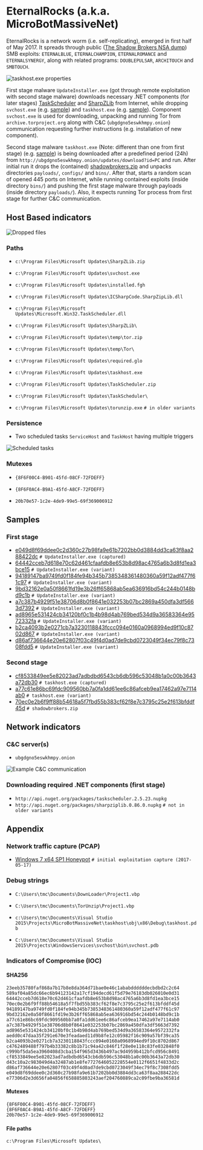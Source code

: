 # EternalRocks (a.k.a. MicroBotMassiveNet)

EternalRocks is a network worm (i.e. self-replicating), emerged in first half of May 2017. It spreads through public ([The Shadow Brokers NSA dump](https://steemit.com/shadowbrokers/@theshadowbrokers/lost-in-translation)) SMB exploits: `ETERNALBLUE`, `ETERNALCHAMPION`, `ETERNALROMANCE` and `ETERNALSYNERGY`, along with related programs: `DOUBLEPULSAR`, `ARCHITOUCH` and `SMBTOUCH`.

![taskhost.exe properties](http://i.imgur.com/oKhSzFo.png)

First stage malware `UpdateInstaller.exe` (got through remote exploitation with second stage malware) downloads necessary .NET components (for later stages) [TaskScheduler](http://api.nuget.org/packages/taskscheduler.2.5.23.nupkg) and [SharpZLib](http://api.nuget.org/packages/sharpziplib.0.86.0.nupkg) from Internet, while dropping `svchost.exe` (e.g. [sample](https://raw.githubusercontent.com/stamparm/EternalRocks/master/samples/589af04a85dc66ec6b94123142a17cf194decd61f5d79e76183db026010e0d31)) and `taskhost.exe` (e.g. [sample](https://raw.githubusercontent.com/stamparm/EternalRocks/master/samples/aedd0c47daa35f291e670e3feadaed11d9b8fe12c05982f16c909a57bf39ca35)). Component `svchost.exe` is used for downloading, unpacking and running Tor from `archive.torproject.org` along with C&C (`ubgdgno5eswkhmpy.onion`) communication requesting further instructions (e.g. installation of new component).

Second stage malware `taskhost.exe` (Note: different than one from first stage) (e.g. [sample](https://raw.githubusercontent.com/stamparm/EternalRocks/master/samples/cf8533849ee5e82023ad7adbdbd6543cb6db596c53048b1a0c00b3643a72db30)) is being downloaded after a predefined period (24h) from `http://ubgdgno5eswkhmpy.onion/updates/download?id=PC` and run. After initial run it drops the (contained) [shadowbrokers.zip](https://raw.githubusercontent.com/stamparm/EternalRocks/master/samples/70ec0e2b6f9ff88b54618a5f7fbd55b383cf62f8e7c3795c25e2f613bfddf45d) and unpacks directories `payloads/`, `configs/` and `bins/`. After that, starts a random scan of opened 445 ports on Internet, while running contained exploits (inside directory `bins/`) and pushing the first stage malware through payloads (inside directory `payloads/`). Also, it expects running Tor process from first stage for further C&C communication.

## Host Based indicators

![Dropped files](http://i.imgur.com/LoP210P.png)

### Paths

* `c:\Program Files\Microsoft Updates\SharpZLib.zip`

* `c:\Program Files\Microsoft Updates\svchost.exe`

* `c:\Program Files\Microsoft Updates\installed.fgh`

* `c:\Program Files\Microsoft Updates\ICSharpCode.SharpZipLib.dll`

* `c:\Program Files\Microsoft Updates\Microsoft.Win32.TaskScheduler.dll`

* `c:\Program Files\Microsoft Updates\SharpZLib\`

* `c:\Program Files\Microsoft Updates\temp\tor.zip`

* `c:\Program Files\Microsoft Updates\temp\Tor\`

* `c:\Program Files\Microsoft Updates\required.glo`

* `c:\Program Files\Microsoft Updates\taskhost.exe`

* `c:\Program Files\Microsoft Updates\TaskScheduler.zip`

* `c:\Program Files\Microsoft Updates\TaskScheduler\`

* `c:\Program Files\Microsoft Updates\torunzip.exe`  `# in older variants`

### Persistence

* Two scheduled tasks `ServiceHost` and `TaskHost` having multiple triggers

![Scheduled tasks](https://i.imgur.com/3G7PgRQ.png)

### Mutexes

* `{8F6F00C4-B901-45fd-08CF-72FDEFF}`

* `{8F6F0AC4-B9A1-45fd-A8CF-72FDEFF}`

* `20b70e57-1c2e-4de9-99e5-69f369006912`

## Samples

### First stage

* [e049d8f69ddee0c2d360c27b98fa9e61b7202bb0d3884dd3ca63f8aa288422dc](https://raw.githubusercontent.com/stamparm/EternalRocks/master/samples/e049d8f69ddee0c2d360c27b98fa9e61b7202bb0d3884dd3ca63f8aa288422dc)  `# UpdateInstaller.exe (captured)`
* [64442cceb7d618e70c62d461cfaafdb8e653b8d98ac4765a6b3d8fd1ea3bce15](https://raw.githubusercontent.com/stamparm/EternalRocks/master/samples/64442cceb7d618e70c62d461cfaafdb8e653b8d98ac4765a6b3d8fd1ea3bce15)  `# UpdateInstaller.exe (variant)`
* [94189147ba9749fd0f184fe94b345b7385348361480360a59f12adf477f61c97](https://raw.githubusercontent.com/stamparm/EternalRocks/master/samples/94189147ba9749fd0f184fe94b345b7385348361480360a59f12adf477f61c97)  `# UpdateInstaller.exe (variant)`
* [9bd32162e0a50f8661fd19e3b26ff65868ab5ea636916bd54c244b0148bd9c1b](https://raw.githubusercontent.com/stamparm/EternalRocks/master/samples/9bd32162e0a50f8661fd19e3b26ff65868ab5ea636916bd54c244b0148bd9c1b)  `# UpdateInstaller.exe (variant)`
* [a7c387b4929f51e38706d8b0f8641e032253b07bc2869a450dfa3df5663d7392](https://raw.githubusercontent.com/stamparm/EternalRocks/master/samples/a7c387b4929f51e38706d8b0f8641e032253b07bc2869a450dfa3df5663d7392)  `# UpdateInstaller.exe (variant)`
* [ad8965e531424cb34120bf0c1b4b98d4ab769bed534d9a36583364e9572332fa](https://raw.githubusercontent.com/stamparm/EternalRocks/master/samples/ad8965e531424cb34120bf0c1b4b98d4ab769bed534d9a36583364e9572332fa)  `# UpdateInstaller.exe (variant)`
* [b2ca4093b2e0271cb7a3230118843fccc094e0160a0968994ed9f10c8702d867](https://raw.githubusercontent.com/stamparm/EternalRocks/master/samples/b2ca4093b2e0271cb7a3230118843fccc094e0160a0968994ed9f10c8702d867)  `# UpdateInstaller.exe (variant)`
* [d86af736644e20e62807f03c49f4d0ad7de9cbd0723049f34ec79f8c7308fdd5](https://raw.githubusercontent.com/stamparm/EternalRocks/master/samples/d86af736644e20e62807f03c49f4d0ad7de9cbd0723049f34ec79f8c7308fdd5)  `# UpdateInstaller.exe (variant)`

### Second stage

* [cf8533849ee5e82023ad7adbdbd6543cb6db596c53048b1a0c00b3643a72db30](https://raw.githubusercontent.com/stamparm/EternalRocks/master/samples/cf8533849ee5e82023ad7adbdbd6543cb6db596c53048b1a0c00b3643a72db30)  `# taskhost.exe (captured)`
* [a77c61e86bc69fdc909560bb7a0fa1dd61ee6c86afceb9ea17462a97e7114ab0](https://raw.githubusercontent.com/stamparm/EternalRocks/master/samples/a77c61e86bc69fdc909560bb7a0fa1dd61ee6c86afceb9ea17462a97e7114ab0)  `# taskhost.exe (variant)`
* [70ec0e2b6f9ff88b54618a5f7fbd55b383cf62f8e7c3795c25e2f613bfddf45d](https://raw.githubusercontent.com/stamparm/EternalRocks/master/samples/70ec0e2b6f9ff88b54618a5f7fbd55b383cf62f8e7c3795c25e2f613bfddf45d)  `# shadowbrokers.zip`

## Network indicators

### C&C server(s)

* `ubgdgno5eswkhmpy.onion`

![Example C&C communication](https://i.imgur.com/Uyqw5an.png)

### Downloading required .NET components (first stage)

* `http://api.nuget.org/packages/taskscheduler.2.5.23.nupkg`
* `http://api.nuget.org/packages/sharpziplib.0.86.0.nupkg`  `# not in older variants`

## Appendix

### Network traffic capture (PCAP)

* [Windows 7 x64 SP1 Honeypot](https://raw.githubusercontent.com/stamparm/EternalRocks/master/misc/exploitation.pcap)  `# initial exploitation capture (2017-05-17)`

### Debug strings

* `C:\Users\tmc\Documents\DownLoader\Project1.vbp`

* `C:\Users\tmc\Documents\TorUnzip\Project1.vbp`

* `c:\Users\tmc\Documents\Visual Studio 2015\Projects\MicroBotMassiveNet\taskhost\obj\x86\Debug\taskhost.pdb`

* `C:\Users\tmc\Documents\Visual Studio 2015\Projects\WindowsServices\svchost\bin\svchost.pdb`

### Indicators of Compromise (IOC)

#### SHA256

```
23eeb35780faf868a7b17b8e8da364d71bae0e46c1ababddddddecbdbd2c2c64
589af04a85dc66ec6b94123142a17cf194decd61f5d79e76183db026010e0d31
64442cceb7d618e70c62d461cfaafdb8e653b8d98ac4765a6b3d8fd1ea3bce15
70ec0e2b6f9ff88b54618a5f7fbd55b383cf62f8e7c3795c25e2f613bfddf45d
94189147ba9749fd0f184fe94b345b7385348361480360a59f12adf477f61c97
9bd32162e0a50f8661fd19e3b26ff65868ab5ea636916bd54c244b0148bd9c1b
a77c61e86bc69fdc909560bb7a0fa1dd61ee6c86afceb9ea17462a97e7114ab0
a7c387b4929f51e38706d8b0f8641e032253b07bc2869a450dfa3df5663d7392
ad8965e531424cb34120bf0c1b4b98d4ab769bed534d9a36583364e9572332fa
aedd0c47daa35f291e670e3feadaed11d9b8fe12c05982f16c909a57bf39ca35
b2ca4093b2e0271cb7a3230118843fccc094e0160a0968994ed9f10c8702d867
c4762489488f797b4b33382c8b1b71c94a42c846f1f28e0e118c83fe032848f0
c999bf5da5ea3960408d3cba154f965d3436b497ac9d4959b412bfcd956c8491
cf8533849ee5e82023ad7adbdbd6543cb6db596c53048b1a0c00b3643a72db30
d43c10a2c983049d4a32487ab1e8fe7727646052228554e0112f6651f4833d2c
d86af736644e20e62807f03c49f4d0ad7de9cbd0723049f34ec79f8c7308fdd5
e049d8f69ddee0c2d360c27b98fa9e61b7202bb0d3884dd3ca63f8aa288422dc
e77306d2e3d656fa04856f658885803243aef204760889ca2c09fbe9ba36581d
```

#### Mutexes

```
{8F6F00C4-B901-45fd-08CF-72FDEFF}
{8F6F0AC4-B9A1-45fd-A8CF-72FDEFF}
20b70e57-1c2e-4de9-99e5-69f369006912
```

#### File paths

```
c:\Program Files\Microsoft Updates\
```
